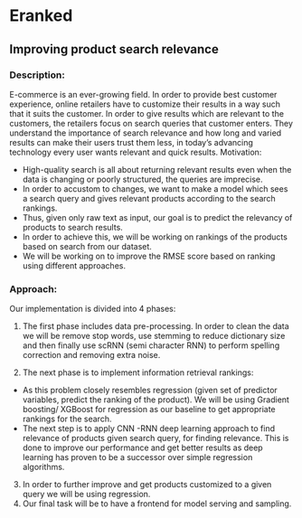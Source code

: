 # Eranked
## Improving product search relevance

### Description:
E-commerce is an ever-growing field. In order to provide best customer experience, online retailers have to customize their results in a way such that it suits the customer. In order to give results which are relevant to the customers, the retailers focus on search queries that customer enters. They understand the importance of search relevance and how long and varied results can make their users trust them less, in today’s advancing technology every user wants relevant and quick results.
Motivation:
-	High-quality search is all about returning relevant results even when the data is changing or poorly structured, the queries are imprecise.
-	In order to accustom to changes, we want to make a model which sees a search query and gives relevant products according to the search rankings.
-	Thus, given only raw text as input, our goal is to predict the relevancy of products to search results.
-	In order to achieve this, we will be working on rankings of the products based on search from our dataset.
-	We will be working on to improve the RMSE score based on ranking using different approaches.

### Approach:
Our implementation is divided into 4 phases:
1.	The first phase includes data pre-processing. In order to clean the data we will be remove stop words, use stemming to reduce dictionary size and then finally use scRNN (semi character RNN) to perform spelling correction and removing extra noise.

2.	The next phase is to implement information retrieval rankings:
-	As this problem closely resembles regression (given set of predictor variables, predict the ranking of the product). We will be using Gradient boosting/ XGBoost for regression as our baseline to get appropriate rankings for the search.
-	The next step is to apply CNN -RNN deep learning approach to find relevance of products given search query, for finding relevance. This is done to improve our performance and get better results as deep learning has proven to be a successor over simple regression algorithms.

3.	In order to further improve and get products customized to a given query we will be using regression.
4.	Our final task will be to have a frontend for model serving and sampling.


